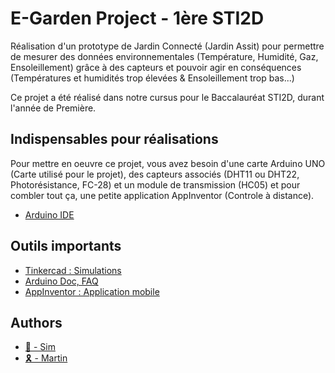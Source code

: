 # E-Garden Project - 1ère STI2D

Réalisation d'un prototype de Jardin Connecté (Jardin Assit) pour permettre de mesurer des données environnementales (Température, Humidité, Gaz, Ensoleillement) grâce à des capteurs et pouvoir agir en conséquences (Températures et humidités trop élevées & Ensoleillement trop bas...)

Ce projet a été réalisé dans notre cursus pour le Baccalauréat STI2D, durant l'année de Première.



## Indispensables pour réalisations

Pour mettre en oeuvre ce projet, vous avez besoin d'une carte Arduino UNO (Carte utilisé pour le projet), des capteurs associés (DHT11 ou DHT22, Photorésistance, FC-28) et un module de transmission (HC05) et pour combler tout ça, une petite application AppInventor (Controle à distance).

- [Arduino IDE](https://www.arduino.cc/en/software)


## Outils importants

 - [Tinkercad : Simulations](https://www.tinkercad.com/)
 - [Arduino Doc, FAQ](https://www.arduino.cc/)
 - [AppInventor : Application mobile](https://appinventor.mit.edu/)


## Authors

- [🔆 - Sim](https://www.github.com/SimSim236)
- [🎗️ - Martin](https://www.github.com/Lutr4nn)
